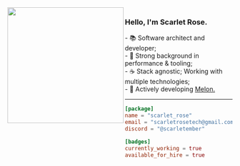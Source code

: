 <img width="260" src="https://github.com/scarletquasar/scarletquasar/assets/70824102/b1c56325-ed97-41d2-8f20-cc1d384adbca" align="left">

### Hello, I'm Scarlet Rose.

<div>- 📚 Software architect and developer;
<div>- 🔗 Strong background in performance & tooling;
<div>- ☕ Stack agnostic; Working with multiple technologies;
<div>- 🚀 Actively developing <a href="https://github.com/MelonRuntime/Melon">Melon.</a> 

<hr>

```toml
[package]
name = "scarlet_rose"
email = "scarletrosetech@gmail.com"
discord = "@scarletember"

[badges]
currently_working = true
available_for_hire = true
```
 
</div>

